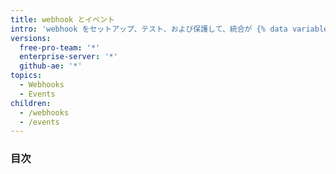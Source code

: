 ```yaml
---
title: webhook とイベント
intro: 'webhook をセットアップ、テスト、および保護して、統合が {% data variables.product.prodname_dotcom %} のイベントをサブスクライブして対応できるようにすることができます。'
versions:
  free-pro-team: '*'
  enterprise-server: '*'
  github-ae: '*'
topics:
  - Webhooks
  - Events
children:
  - /webhooks
  - /events
---
```

### 目次
